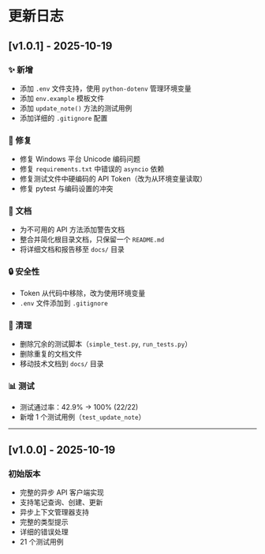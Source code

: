 # 更新日志

## [v1.0.1] - 2025-10-19

### ✨ 新增
- 添加 `.env` 文件支持，使用 `python-dotenv` 管理环境变量
- 添加 `env.example` 模板文件
- 添加 `update_note()` 方法的测试用例
- 添加详细的 `.gitignore` 配置

### 🐛 修复
- 修复 Windows 平台 Unicode 编码问题
- 修复 `requirements.txt` 中错误的 `asyncio` 依赖
- 修复测试文件中硬编码的 API Token（改为从环境变量读取）
- 修复 pytest 与编码设置的冲突

### 📝 文档
- 为不可用的 API 方法添加警告文档
- 整合并简化根目录文档，只保留一个 `README.md`
- 将详细文档和报告移至 `docs/` 目录

### 🔒 安全性
- Token 从代码中移除，改为使用环境变量
- `.env` 文件添加到 `.gitignore`

### 🧹 清理
- 删除冗余的测试脚本（`simple_test.py`, `run_tests.py`）
- 删除重复的文档文件
- 移动技术文档到 `docs/` 目录

### 📊 测试
- 测试通过率：42.9% → 100% (22/22)
- 新增 1 个测试用例（`test_update_note`）

---

## [v1.0.0] - 2025-10-19

### 初始版本
- 完整的异步 API 客户端实现
- 支持笔记查询、创建、更新
- 异步上下文管理器支持
- 完整的类型提示
- 详细的错误处理
- 21 个测试用例


